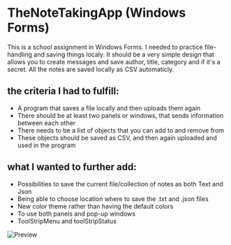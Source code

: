 # TheNoteTakingApp (Windows Forms)
This is a school assignment in Windows Forms. I needed to practice file-handling and saving things localy. 
It should be a very simple design that allows you to create messages and save author, title, category and if it's a secret. 
All the notes are saved locally as CSV automaticly.

## the criteria I had to fulfill:
- A program that saves a file locally and then uploads them again
- There should be at least two panels or windows, that sends information between each other
- There needs to be a list of objects that you can add to and remove from
- These objects should be saved as CSV, and then again uploaded and used in the program

## what I wanted to further add:
- Possibilities to save the current file/collection of notes as both Text and Json
- Being able to choose location where to save the .txt and .json files
- New color theme rather than having the default colors
- To use both panels and pop-up windows
- ToolStripMenu and toolStripStatus


![Preview](https://github.com/Bubbelbad/TheNoteTakingApp-WindowsForms/blob/master/Screenshot%20Viewpage.png?raw=true)
